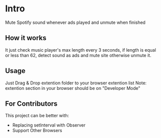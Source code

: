 # Intro
Mute Spotify sound whenever ads played and unmute when finished

## How it works
It just check music player's max length every 3 seconds, if length is equal or less than 62, detect sound as ads and mute site otherwise unmute it.

## Usage
Just Drag & Drop extention folder to your browser extention list
Note: extention section in your browser should be on "Developer Mode"

## For Contributors
This project can be better with:
  - Replacing setInterval with Observer
  - Support Other Browsers
